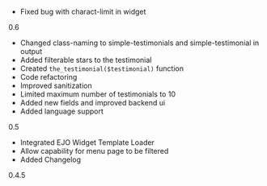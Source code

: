 - Fixed bug with charact-limit in widget

0.6
- Changed class-naming to simple-testimonials and simple-testimonial in output
- Added filterable stars to the testimonial
- Created `the_testimonial($testimonial)` function
- Code refactoring
- Improved sanitization
- Limited maximum number of testimonials to 10
- Added new fields and improved backend ui
- Added language support

0.5
- Integrated EJO Widget Template Loader
- Allow capability for menu page to be filtered
- Added Changelog

0.4.5
